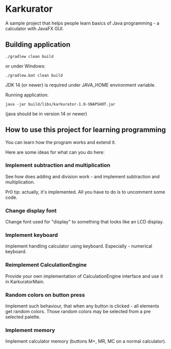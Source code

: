 # Karkurator

A sample project that helps people learn basics of Java programming -
a calculator with JavaFX GUI.

## Building application

```shell script
./gradlew clean build
```

or under Windows:

```shell script
./gradlew.bat clean build
```

JDK 14 (or newer) is required under JAVA_HOME environment variable.

Running application:

```shell script
java -jar build/libs/karkurator-1.0-SNAPSHOT.jar
```
(java should be in version 14 or newer)

## How to use this project for learning programming

You can learn how the program works and extend it.

Here are some ideas for what can you do here:

### Implement subtraction and multiplication

See how does adding and division work - and implement subtraction and multiplication.

Pr0 tip: actually, it's implemented. All you have to do is to uncomment some code.

### Change display font

Change font used for "display" to something that looks like an LCD display.

### Implement keyboard

Implement handling calculator using keyboard. Especially - numerical keyboard.

### Reimplement CalculationEngine

Provide your own implementation of CalculationEngine interface and use it in KarkuratorMain.

### Random colors on button press

Implement such behaviour, that when any button is clicked - all elements get random colors.
Those random colors may be selected from a pre selected palette.

### Implement memory

Implement calculator memory (buttons M+, MR, MC on a normal calculator).
